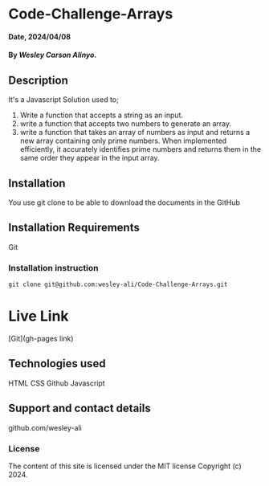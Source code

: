 # Code-Challenge-Arrays
#### Date, 2024/04/08

#### By *Wesley Carson Alinyo.*

## Description
It's a Javascript Solution used to;
1. Write a function that accepts a string as an input.
2. write a function that accepts two numbers to generate an array.
3. write a function that takes an array of numbers as input and returns a new array containing only prime numbers. When implemented efficiently, it accurately identifies prime numbers and returns them in the same order they appear in the input array.

## Installation
You use git clone to be able to download the documents in the GitHub

## Installation Requirements
Git

### Installation instruction
```
git clone git@github.com:wesley-ali/Code-Challenge-Arrays.git

```

# Live Link
[Git](gh-pages link)

## Technologies used
HTML
CSS
Github
Javascript

## Support and contact details
github.com/wesley-ali

### License
The content of this site is licensed under the MIT license
Copyright (c) 2024.
